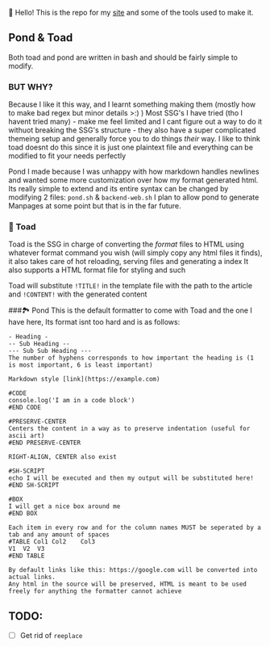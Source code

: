 👋 Hello! This is the repo for my [site](https://undefineddarkness.github.io/) and
some of the tools used to make it.

## Pond & Toad
Both toad and pond are written in bash and should be fairly simple to modify.

### BUT WHY?
Because I like it this way, and I learnt something making them (mostly how to make bad regex but minor details >:) )
Most SSG's I have tried (tho I havent tried many) - make me feel limited and I cant figure out a way to do it withuot breaking the 
SSG's structure - they also have a super complicated themeing setup and generally force you to do things *their* way.
I like to think toad doesnt do this since it is just one plaintext file and everything can be modified to fit your needs perfectly

Pond I made because I was unhappy with how markdown handles newlines and wanted some more customization over how my format generated html.
Its really simple to extend and its entire syntax can be changed by modifying 2 files: `pond.sh` & `backend-web.sh`
I plan to allow pond to generate Manpages at some point but that is in the far future.

### 🐸 Toad
Toad is the SSG in charge of converting the *format* files to HTML using whatever format
command you wish (will simply copy any html files it finds), it also takes care of hot reloading, serving files and generating a index
It also supports a HTML format file for styling and such

Toad will substitute `!TITLE!` in the template file with the path to the article
and `!CONTENT!` with the generated content

###🏞️ Pond
This is the default formatter to come with Toad and the one I have here, Its format isnt too hard and is as follows:
```
- Heading -
-- Sub Heading --
--- Sub Sub Heading ---
The number of hyphens corresponds to how important the heading is (1 is most important, 6 is least important)

Markdown style [link](https://example.com)

#CODE
console.log('I am in a code block')
#END CODE

#PRESERVE-CENTER
Centers the content in a way as to preserve indentation (useful for ascii art)
#END PRESERVE-CENTER

RIGHT-ALIGN, CENTER also exist

#SH-SCRIPT
echo I will be executed and then my output will be substituted here!
#END SH-SCRIPT

#BOX
I will get a nice box around me
#END BOX

Each item in every row and for the column names MUST be seperated by a tab and any amount of spaces
#TABLE Col1	Col2	Col3
V1	V2	V3
#END TABLE

By default links like this: https://google.com will be converted into actual links.
Any html in the source will be preserved, HTML is meant to be used freely for anything the formatter cannot achieve
```

## TODO:
- [ ] Get rid of `reeplace`
